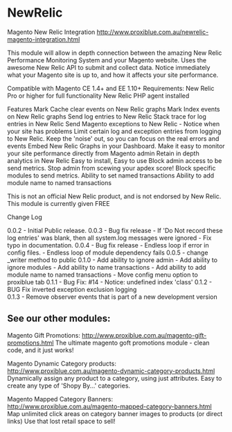 NewRelic
========

Magento New Relic Integration
http://www.proxiblue.com.au/newrelic-magento-integration.html

This module will allow in depth connection between the amazing New Relic Performance Monitoring System and your Magento website. 
Uses the awesome New Relic API to submit and collect data.
Notice immediately what your Magento site is up to, and how it affects your site performance.

Compatible with Magento CE 1.4+ and EE 1.10+
Requirements:
New Relic Pro or higher for full functionality
New Relic PHP agent installed

Features
Mark Cache clear events on New Relic graphs 
Mark Index events on New Relic graphs 
Send log entries to New Relic Stack trace for log entries in New Relic 
Send Magento exceptions to New Relic - Notice when your site has problems 
Limit certain log and exception entries from logging to New Relic. Keep the 'noise' out, so you can focus on the real errors and events 
Embed New Relic Graphs in your Dashboard. Make it easy to monitor your site performance directly from Magento admin 
Retain in depth analytics in New Relic 
Easy to install, 
Easy to use Block admin access to be send metrics. Stop admin from scewing your apdex score! 
Block specific modules to send metrics. 
Ability to set named transactions 
Ability to add module name to named transactions

This is not an official New Relic product, and is not endorsed by New Relic. This module is currently given FREE


Change Log

0.0.2 - Initial Public release.
0.0.3 - Bug fix release 
        - If 'Do Not record these log entries' was blank, then all system.log messages were ignored
        - Fix typo in documentation. 
0.0.4 - Bug fix release
        - Endless loop if error in config files. 
        - Endless loop of module dependency fails
0.0.5 - change _writer method to public
0.1.0 - Add ability to ignore admin
      - Add ability to ignore modules
      - Add ability to name transactions
      - Add ability to add module name to named transactions
      - Move config menu option to proxiblue tab
0.1.1 - Bug Fix: #14 - Notice: undefined index 'class'
0.1.2 - BUG Fix inverted exception exclusion logging   
0.1.3 - Remove observer events that is part of a new development version
 

See our other modules:
----------------------
Magento Gift Promotions: http://www.proxiblue.com.au/magento-gift-promotions.html
The ultimate magento goft promotions module - clean code, and it just works!

Magento Dynamic Category products: http://www.proxiblue.com.au/magento-dynamic-category-products.html
Dynamically assign any product to a category, using just attributes. Easy to create any type of 'Shopy By...' categories.

Magento Mapped Category Banners: http://www.proxiblue.com.au/magento-mapped-category-banners.html
Map unlimited click areas on category banner images to products (or direct links) Use that lost retail space to sell!
